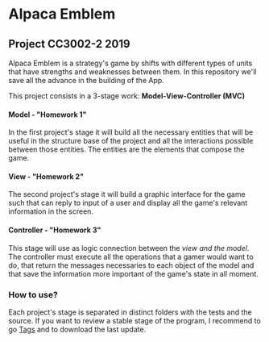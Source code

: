 # Alpaca Emblem 

## Project CC3002-2 2019

Alpaca Emblem is a strategy's game by shifts with different types of units that have strengths and weaknesses between them. In this repository we'll save all the advance in the building of the App.

This project consists in a 3-stage work: **Model-View-Controller (MVC)** 

#### Model - "Homework 1"

In the first project's stage it will build all the necessary entities that will be useful in the structure base of the project and all the interactions possible between those entities. The entities are the elements that compose the game.

#### View - "Homework 2"

The second project's stage it will build a graphic interface for the game such that can reply to input of a user and display all the game's relevant information in the screen. 

#### Controller - "Homework 3"

This stage will use as logic connection between the *view and the model*. The controller must execute all the operations that a gamer would want to do, that return the messages necessaries to each object of the model and that save the information more important of the game's state in all moment.

### How to use?

 Each project's stage is separated in distinct folders with the tests and the source. If you want to review a stable stage of the program, I recommend to go [Tags](https://github.com/sesepulveda17/homeWork-cc3002/releases) and to download the last update.